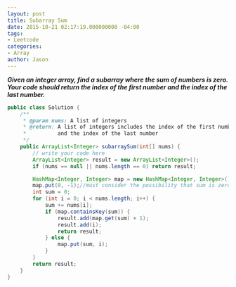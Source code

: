 ```yaml
---
layout: post
title: Subarray Sum
date: 2015-10-21 02:17:19.000000000 -04:00
tags:
- Leetcode
categories:
- Array
author: Jason
---
```

<p><strong><em>Given an integer array, find a subarray where the sum of numbers is zero. Your code should return the index of the first number and the index of the last number.</em></strong></p>


``` java
public class Solution {
    /**
     * @param nums: A list of integers
     * @return: A list of integers includes the index of the first number
     *          and the index of the last number
     */
    public ArrayList<Integer> subarraySum(int[] nums) {
        // write your code here
        ArrayList<Integer> result = new ArrayList<Integer>();
        if (nums == null || nums.length == 0) return result;

        HashMap<Integer, Integer> map = new HashMap<Integer, Integer>();
        map.put(0, -1);//must consider the possibility that sum is zero already
        int sum = 0;
        for (int i = 0; i < nums.length; i++) {
            sum += nums[i];
            if (map.containsKey(sum)) {
                result.add(map.get(sum) + 1);
                result.add(i);
                return result;
            } else {
                map.put(sum, i);
            }
        }
        return result;
    }
}
```
